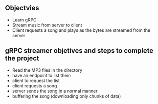 ## Objectvies

- Learn gRPC
- Stream music from server to client
- Client requests a song and plays as the bytes are streamed from the server


## gRPC streamer objetives and steps to complete the project

- Read the MP3 files in the directory
- have an endpoint to list them
- client to request the list
- client requests a song
- server sends the song in a normal manner
- buffering the song (downloading only chunks of data)
